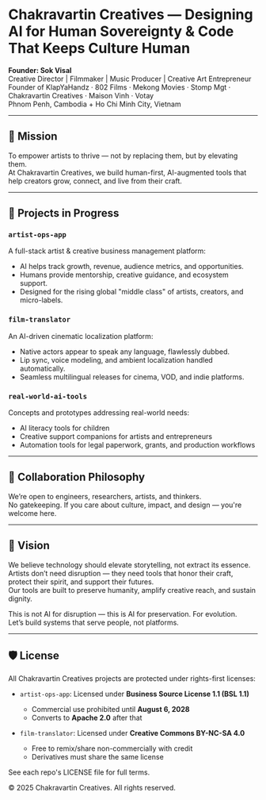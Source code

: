 # Chakravartin Creatives ― Designing AI for Human Sovereignty & Code That Keeps Culture Human

**Founder: Sok Visal**  
Creative Director | Filmmaker | Music Producer | Creative Art Entrepreneur  
Founder of KlapYaHandz · 802 Films · Mekong Movies · Stomp Mgt · Chakravartin Creatives · Maison Vinh · Votay  
Phnom Penh, Cambodia + Ho Chi Minh City, Vietnam

---

## 🌱 Mission
To empower artists to thrive — not by replacing them, but by elevating them.  
At Chakravartin Creatives, we build human-first, AI-augmented tools that help creators grow, connect, and live from their craft.

---

## 🔧 Projects in Progress

### `artist-ops-app`
A full-stack artist & creative business management platform:
- AI helps track growth, revenue, audience metrics, and opportunities.
- Humans provide mentorship, creative guidance, and ecosystem support.
- Designed for the rising global "middle class" of artists, creators, and micro-labels.

### `film-translator`
An AI-driven cinematic localization platform:
- Native actors appear to speak any language, flawlessly dubbed.
- Lip sync, voice modeling, and ambient localization handled automatically.
- Seamless multilingual releases for cinema, VOD, and indie platforms.

### `real-world-ai-tools`
Concepts and prototypes addressing real-world needs:
- AI literacy tools for children
- Creative support companions for artists and entrepreneurs
- Automation tools for legal paperwork, grants, and production workflows

---

## 🤝 Collaboration Philosophy
We’re open to engineers, researchers, artists, and thinkers.  
No gatekeeping. If you care about culture, impact, and design — you're welcome here.

---

## 🔭 Vision
We believe technology should elevate storytelling, not extract its essence.  
Artists don’t need disruption — they need tools that honor their craft, protect their spirit, and support their futures.  
Our tools are built to preserve humanity, amplify creative reach, and sustain dignity.

This is not AI for disruption — this is AI for preservation. For evolution.  
Let’s build systems that serve people, not platforms.

---

## 🛡 License
All Chakravartin Creatives projects are protected under rights-first licenses:

- `artist-ops-app`: Licensed under **Business Source License 1.1 (BSL 1.1)**
  - Commercial use prohibited until **August 6, 2028**
  - Converts to **Apache 2.0** after that

- `film-translator`: Licensed under **Creative Commons BY-NC-SA 4.0**
  - Free to remix/share non-commercially with credit
  - Derivatives must share the same license

See each repo's LICENSE file for full terms.

© 2025 Chakravartin Creatives. All rights reserved.

